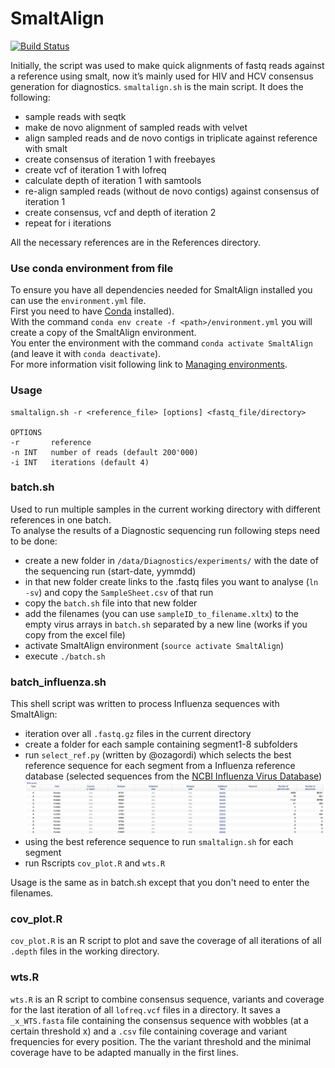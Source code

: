 # SmaltAlign

[![Build Status](https://travis-ci.org/medvir/SmaltAlign.svg?branch=master)](https://travis-ci.org/medvir/SmaltAlign)

Initially, the script was used to make quick alignments of fastq reads against a reference using smalt, now it’s mainly used for HIV and HCV consensus generation for diagnostics.
`smaltalign.sh` is the main script. It does the following:
- sample reads with seqtk
- make de novo alignment of sampled reads with velvet
- align sampled reads and de novo contigs in triplicate against reference with smalt
- create consensus of iteration 1 with freebayes
- create vcf of iteration 1 with lofreq
- calculate depth of iteration 1 with samtools
- re-align sampled reads (without de novo contigs) against consensus of iteration 1
- create consensus, vcf and depth of iteration 2
- repeat for i iterations

All the necessary references are in the References directory.

### Use conda environment from file
To ensure you have all dependencies needed for SmaltAlign installed you can use the `environment.yml` file.  
First you need to have [Conda](https://conda.io/docs/install/quick.html) installed).  
With the command `conda env create -f <path>/environment.yml` you will create a copy of the SmaltAlign environment.  
You enter the environment with the command `conda activate SmaltAlign` (and leave it with `conda deactivate`).  
For more information visit following link to [Managing environments](https://conda.io/docs/using/envs.html).


### Usage
	smaltalign.sh -r <reference_file> [options] <fastq_file/directory>

	OPTIONS
	-r       reference
	-n INT   number of reads (default 200'000)
	-i INT   iterations (default 4)

### batch.sh
Used to run multiple samples in the current working directory with different references in one batch.  
To analyse the results of a Diagnostic sequencing run following steps need to be done:
* create a new folder in `/data/Diagnostics/experiments/` with the date of the sequencing run (start-date, yymmdd)
* in that new folder create links to the .fastq files you want to analyse (`ln -sv`) and copy the `SampleSheet.csv` of that run
* copy the `batch.sh` file into that new folder
* add the filenames (you can use `sampleID_to_filename.xltx`) to the empty virus arrays in `batch.sh` separated by a new line (works if you copy from the excel file)
* activate SmaltAlign environment (`source activate SmaltAlign`)
* execute `./batch.sh`

### batch_influenza.sh
This shell script was written to process Influenza sequences with SmaltAlign:
* iteration over all `.fastq.gz` files in the current directory
* create a folder for each sample containing segment1-8 subfolders
* run `select_ref.py` (written by @ozagordi) which selects the best reference sequence for each segment from a Influenza reference database (selected sequences from the [NCBI Influenza Virus Database](https://www.ncbi.nlm.nih.gov/genomes/FLU/Database/nph-select.cgi?go=database))
![IV-A references](References/genomes_query.png)
* using the best reference sequence to run `smaltalign.sh` for each segment
* run Rscripts `cov_plot.R` and `wts.R`  

Usage is the same as in batch.sh except that you don't need to enter the filenames.

### cov_plot.R
`cov_plot.R` is an R script to plot and save the coverage of all iterations of all `.depth` files in the working directory.

### wts.R
`wts.R` is an R script to combine consensus sequence, variants and coverage for the last iteration of all `lofreq.vcf` files in a directory.
It saves a `_x_WTS.fasta` file containing the consensus sequence with wobbles (at a certain threshold x) and a `.csv` file  containing coverage and variant frequencies for every position.
The the variant threshold and the minimal coverage have to be adapted manually in the first lines.

